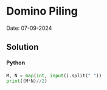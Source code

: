 
# Domino Piling

Date: 07-09-2024

## Solution
#### Python
```python
M, N = map(int, input().split(" "))
print((M*N)//2)
```
        